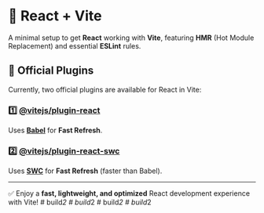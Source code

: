 # 🚀 React + Vite

A minimal setup to get **React** working with **Vite**, featuring **HMR** (Hot Module Replacement) and essential **ESLint** rules.

## 🔌 Official Plugins

Currently, two official plugins are available for React in Vite:

### 1️⃣ [@vitejs/plugin-react](https://github.com/vitejs/vite-plugin-react/blob/main/packages/plugin-react/README.md)  
Uses **[Babel](https://babeljs.io/)** for **Fast Refresh**.

### 2️⃣ [@vitejs/plugin-react-swc](https://github.com/vitejs/vite-plugin-react-swc)  
Uses **[SWC](https://swc.rs/)** for **Fast Refresh** (faster than Babel).

---

✅ Enjoy a **fast, lightweight, and optimized** React development experience with Vite!
#   b u i l d _ 2  
 #   b u i l d _ 2  
 #   b u i l d _ 2  
 #   b u i l d _ 2  
 